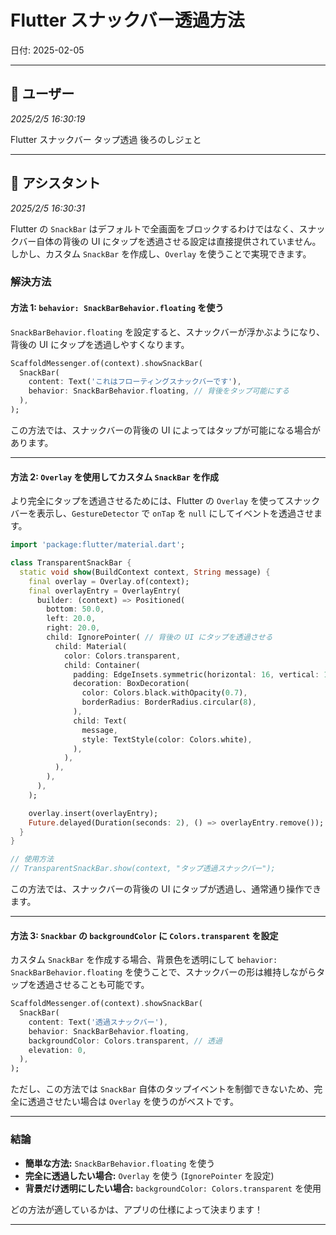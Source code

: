 # Flutter スナックバー透過方法

日付: 2025-02-05

---

## 👤 ユーザー
*2025/2/5 16:30:19*

Flutter スナックバー タップ透過 後ろのしジェと

---

## 🤖 アシスタント
*2025/2/5 16:30:31*

Flutter の `SnackBar` はデフォルトで全画面をブロックするわけではなく、スナックバー自体の背後の UI にタップを透過させる設定は直接提供されていません。しかし、カスタム `SnackBar` を作成し、`Overlay` を使うことで実現できます。

### **解決方法**
#### 方法 1: `behavior: SnackBarBehavior.floating` を使う
`SnackBarBehavior.floating` を設定すると、スナックバーが浮かぶようになり、背後の UI にタップを透過しやすくなります。

```dart
ScaffoldMessenger.of(context).showSnackBar(
  SnackBar(
    content: Text('これはフローティングスナックバーです'),
    behavior: SnackBarBehavior.floating, // 背後をタップ可能にする
  ),
);
```
この方法では、スナックバーの背後の UI によってはタップが可能になる場合があります。

---

#### 方法 2: `Overlay` を使用してカスタム `SnackBar` を作成
より完全にタップを透過させるためには、Flutter の `Overlay` を使ってスナックバーを表示し、`GestureDetector` で `onTap` を `null` にしてイベントを透過させます。

```dart
import 'package:flutter/material.dart';

class TransparentSnackBar {
  static void show(BuildContext context, String message) {
    final overlay = Overlay.of(context);
    final overlayEntry = OverlayEntry(
      builder: (context) => Positioned(
        bottom: 50.0,
        left: 20.0,
        right: 20.0,
        child: IgnorePointer( // 背後の UI にタップを透過させる
          child: Material(
            color: Colors.transparent,
            child: Container(
              padding: EdgeInsets.symmetric(horizontal: 16, vertical: 10),
              decoration: BoxDecoration(
                color: Colors.black.withOpacity(0.7),
                borderRadius: BorderRadius.circular(8),
              ),
              child: Text(
                message,
                style: TextStyle(color: Colors.white),
              ),
            ),
          ),
        ),
      ),
    );

    overlay.insert(overlayEntry);
    Future.delayed(Duration(seconds: 2), () => overlayEntry.remove());
  }
}

// 使用方法
// TransparentSnackBar.show(context, "タップ透過スナックバー");
```

この方法では、スナックバーの背後の UI にタップが透過し、通常通り操作できます。

---

#### 方法 3: `Snackbar` の `backgroundColor` に `Colors.transparent` を設定
カスタム `SnackBar` を作成する場合、背景色を透明にして `behavior: SnackBarBehavior.floating` を使うことで、スナックバーの形は維持しながらタップを透過させることも可能です。

```dart
ScaffoldMessenger.of(context).showSnackBar(
  SnackBar(
    content: Text('透過スナックバー'),
    behavior: SnackBarBehavior.floating,
    backgroundColor: Colors.transparent, // 透過
    elevation: 0,
  ),
);
```
ただし、この方法では `SnackBar` 自体のタップイベントを制御できないため、完全に透過させたい場合は `Overlay` を使うのがベストです。

---

### **結論**
- **簡単な方法:** `SnackBarBehavior.floating` を使う
- **完全に透過したい場合:** `Overlay` を使う (`IgnorePointer` を設定)
- **背景だけ透明にしたい場合:** `backgroundColor: Colors.transparent` を使用

どの方法が適しているかは、アプリの仕様によって決まります！

---
